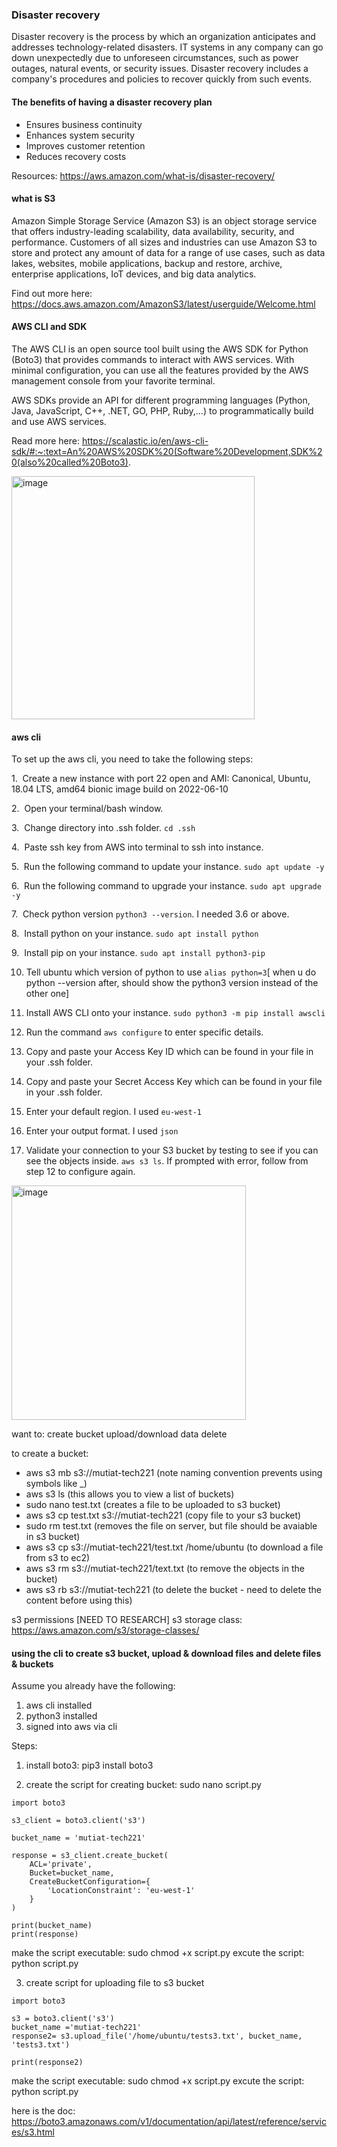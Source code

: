### Disaster recovery

Disaster recovery is the process by which an organization anticipates and addresses technology-related disasters. IT systems in any company can go down unexpectedly due to unforeseen circumstances, such as power outages, natural events, or security issues. Disaster recovery includes a company's procedures and policies to recover quickly from such events.

#### The benefits of having a disaster recovery plan

- Ensures business continuity
- Enhances system security
- Improves customer retention
- Reduces recovery costs

Resources: https://aws.amazon.com/what-is/disaster-recovery/

#### what is S3

Amazon Simple Storage Service (Amazon S3) is an object storage service that offers industry-leading scalability, data availability, security, and performance. Customers of all sizes and industries can use Amazon S3 to store and protect any amount of data for a range of use cases, such as data lakes, websites, mobile applications, backup and restore, archive, enterprise applications, IoT devices, and big data analytics.

Find out more here: https://docs.aws.amazon.com/AmazonS3/latest/userguide/Welcome.html 

#### AWS CLI and SDK

The AWS CLI is an open source tool built using the AWS SDK for Python (Boto3) that provides commands to interact with AWS services. With minimal configuration, you can use all the features provided by the AWS management console from your favorite terminal.

AWS SDKs provide an API for different programming languages (Python, Java, JavaScript, C++, .NET, GO, PHP, Ruby,…) to programmatically build and use AWS services.

Read more here: https://scalastic.io/en/aws-cli-sdk/#:~:text=An%20AWS%20SDK%20(Software%20Development,SDK%20(also%20called%20Boto3).

<img width="389" alt="image" src="https://user-images.githubusercontent.com/118978642/234826564-9e2341c7-b538-4b33-b3c3-10af98bec1ed.png">

#### aws cli

To set up the aws cli, you need to take the following steps:

1.  Create a new instance with port 22 open and AMI: Canonical, Ubuntu, 18.04 LTS, amd64 bionic image build on 2022-06-10

2.  Open your terminal/bash window.

3.  Change directory into .ssh folder. `cd .ssh`

4.  Paste ssh key from AWS into terminal to ssh into instance.

5.  Run the following command to update your instance. `sudo apt update -y`

6.  Run the following command to upgrade your instance. `sudo apt upgrade -y`

7.  Check python version `python3 --version`. I needed 3.6 or above.

8.  Install python on your instance. `sudo apt install python`

9.  Install pip on your instance. `sudo apt install python3-pip`

10. Tell ubuntu which version of python to use `alias python=3`[ when u do python --version after, should show the python3 version instead of the other one]

11. Install AWS CLI onto your instance. `sudo python3 -m pip install awscli`

12. Run the command `aws configure` to enter specific details.

13. Copy and paste your Access Key ID which can be found in your file in your .ssh folder.

14. Copy and paste your Secret Access Key which can be found in your file in your .ssh folder.

15. Enter your default region. I used `eu-west-1`

16. Enter your output format. I used `json`

17. Validate your connection to your S3 bucket by testing to see if you can see the objects inside. `aws s3 ls`. If prompted with error, follow from step 12 to configure again.

<img width="375" alt="image" src="https://user-images.githubusercontent.com/118978642/234863704-26e8c517-2f65-42e1-af01-73cd7db7c4cc.png">

want to:
create bucket
upload/download data
delete

to create a bucket: 
- aws s3 mb s3://mutiat-tech221 (note naming convention prevents using symbols like _)
- aws s3 ls (this allows you to view a list of buckets)
- sudo nano test.txt (creates a file to be uploaded to s3 bucket)
- aws s3 cp test.txt s3://mutiat-tech221 (copy file to your s3 bucket)
- sudo rm test.txt (removes the file on server, but file should be avaiable in s3 bucket)
- aws s3 cp s3://mutiat-tech221/test.txt /home/ubuntu (to download a file from s3 to ec2)
- aws s3 rm s3://mutiat-tech221/text.txt (to remove the objects in the bucket)
- aws s3 rb s3://mutiat-tech221 (to delete the bucket - need to delete the content before using this)

s3 permissions [NEED TO RESEARCH]
s3 storage class: https://aws.amazon.com/s3/storage-classes/

#### using the cli to create s3 bucket, upload & download files and delete files & buckets

Assume you already have the following:
1. aws cli installed
2. python3 installed
3. signed into aws via cli

Steps:
1. install boto3: pip3 install boto3

2. create the script for creating bucket: sudo nano script.py
```
import boto3

s3_client = boto3.client('s3')

bucket_name = 'mutiat-tech221'

response = s3_client.create_bucket(
    ACL='private',
    Bucket=bucket_name,
    CreateBucketConfiguration={
        'LocationConstraint': 'eu-west-1'
    }
)

print(bucket_name)
print(response)
```

make the script executable: sudo chmod +x script.py
excute the script: python script.py

3. create script for uploading file to s3 bucket
```
import boto3

s3 = boto3.client('s3')
bucket_name ='mutiat-tech221'
response2= s3.upload_file('/home/ubuntu/tests3.txt', bucket_name, 'tests3.txt')

print(response2)
```
make the script executable: sudo chmod +x script.py
excute the script: python script.py

here is the doc: https://boto3.amazonaws.com/v1/documentation/api/latest/reference/services/s3.html
